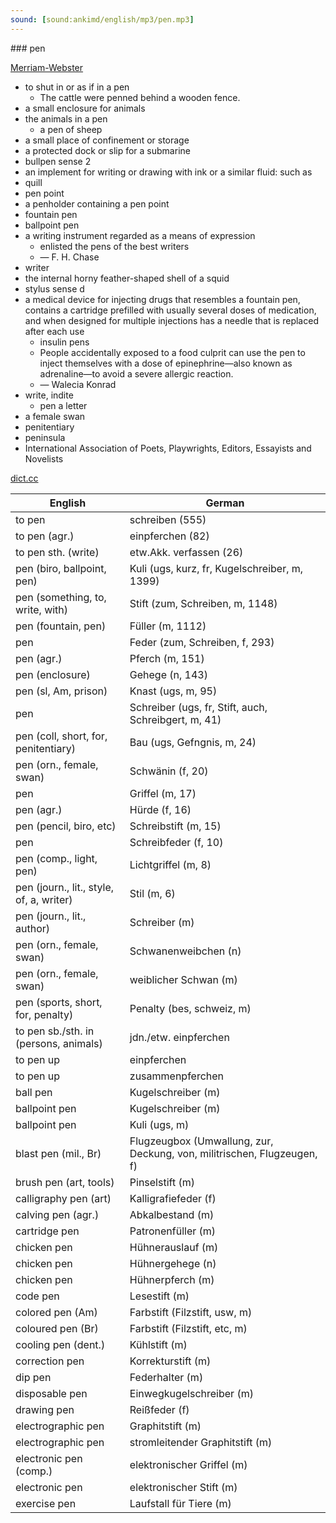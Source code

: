 ```yaml
---
sound: [sound:ankimd/english/mp3/pen.mp3]
---
```


\### pen

[Merriam-Webster](https://www.merriam-webster.com/dictionary/pen)

- to shut in or as if in a pen
    - The cattle were penned behind a wooden fence.
- a small enclosure for animals
- the animals in a pen
    - a pen of sheep
- a small place of confinement or storage
- a protected dock or slip for a submarine
- bullpen sense 2
- an implement for writing or drawing with ink or a similar fluid: such as
- quill
- pen point
- a penholder containing a pen point
- fountain pen
- ballpoint pen
- a writing instrument regarded as a means of expression
    - enlisted the pens of the best writers
    - — F. H. Chase
- writer
- the internal horny feather-shaped shell of a squid
- stylus sense d
- a medical device for injecting drugs that resembles a fountain pen, contains a cartridge prefilled with usually several doses of medication, and when designed for multiple injections has a needle that is replaced after each use
    - insulin pens
    - People accidentally exposed to a food culprit can use the pen to inject themselves with a dose of epinephrine—also known as adrenaline—to avoid a severe allergic reaction.
    - — Walecia Konrad
- write, indite
    - pen a letter
- a female swan
- penitentiary
- peninsula
- International Association of Poets, Playwrights, Editors, Essayists and Novelists

[dict.cc](https://www.dict.cc/pen)

| English        | German       |
| -------------- | ------------ |
| to pen | schreiben (555) |
| to pen (agr.) | einpferchen (82) |
| to pen sth. (write) | etw.Akk. verfassen (26) |
| pen (biro, ballpoint, pen) | Kuli (ugs, kurz, fr, Kugelschreiber, m, 1399) |
| pen (something, to, write, with) | Stift (zum, Schreiben, m, 1148) |
| pen (fountain, pen) | Füller (m, 1112) |
| pen | Feder (zum, Schreiben, f, 293) |
| pen (agr.) | Pferch (m, 151) |
| pen (enclosure) | Gehege (n, 143) |
| pen (sl, Am, prison) | Knast (ugs, m, 95) |
| pen | Schreiber (ugs, fr, Stift, auch, Schreibgert, m, 41) |
| pen (coll, short, for, penitentiary) | Bau (ugs, Gefngnis, m, 24) |
| pen (orn., female, swan) | Schwänin (f, 20) |
| pen | Griffel (m, 17) |
| pen (agr.) | Hürde (f, 16) |
| pen (pencil, biro, etc) | Schreibstift (m, 15) |
| pen | Schreibfeder (f, 10) |
| pen (comp., light, pen) | Lichtgriffel (m, 8) |
| pen (journ., lit., style, of, a, writer) | Stil (m, 6) |
| pen (journ., lit., author) | Schreiber (m) |
| pen (orn., female, swan) | Schwanenweibchen (n) |
| pen (orn., female, swan) | weiblicher Schwan (m) |
| pen (sports, short, for, penalty) | Penalty (bes, schweiz, m) |
| to pen sb./sth. in (persons, animals) | jdn./etw. einpferchen |
| to pen up | einpferchen |
| to pen up | zusammenpferchen |
| ball pen | Kugelschreiber (m) |
| ballpoint pen | Kugelschreiber (m) |
| ballpoint pen | Kuli (ugs, m) |
| blast pen (mil., Br) | Flugzeugbox (Umwallung, zur, Deckung, von, militrischen, Flugzeugen, f) |
| brush pen (art, tools) | Pinselstift (m) |
| calligraphy pen (art) | Kalligrafiefeder (f) |
| calving pen (agr.) | Abkalbestand (m) |
| cartridge pen | Patronenfüller (m) |
| chicken pen | Hühnerauslauf (m) |
| chicken pen | Hühnergehege (n) |
| chicken pen | Hühnerpferch (m) |
| code pen | Lesestift (m) |
| colored pen (Am) | Farbstift (Filzstift, usw, m) |
| coloured pen (Br) | Farbstift (Filzstift, etc, m) |
| cooling pen (dent.) | Kühlstift (m) |
| correction pen | Korrekturstift (m) |
| dip pen | Federhalter (m) |
| disposable pen | Einwegkugelschreiber (m) |
| drawing pen | Reißfeder (f) |
| electrographic pen | Graphitstift (m) |
| electrographic pen | stromleitender Graphitstift (m) |
| electronic pen (comp.) | elektronischer Griffel (m) |
| electronic pen | elektronischer Stift (m) |
| exercise pen | Laufstall für Tiere (m) |
